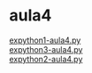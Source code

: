 # aula4 
<a href='https://gabrielryanft.github.io/learning/cursoemvideo/python/exerciciospython/aula4/expython1-aula4.py/' target='_blank' rel='next'>expython1-aula4.py</a><br/>
<a href='https://gabrielryanft.github.io/learning/cursoemvideo/python/exerciciospython/aula4/expython3-aula4.py/' target='_blank' rel='next'>expython3-aula4.py</a><br/>
<a href='https://gabrielryanft.github.io/learning/cursoemvideo/python/exerciciospython/aula4/expython2-aula4.py/' target='_blank' rel='next'>expython2-aula4.py</a><br/>
